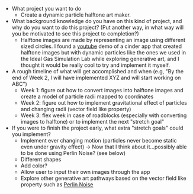 - What project you want to do
    - Create a dynamic particle halftone art maker. 
- What background knowledge do you have on this kind of project, and why do you want to do this project? (Put another way, in what way will you be motivated to see this project to completion?)
    - Halftone images are made by representing an image using different sized circles. I found a [youtube](https://www.youtube.com/watch?v=Fx3hTgrOyFg) demo of a cinder app that created halftone images but with dynamic particles like the ones we used in the Ideal Gas Simulation Lab while exploring generative art, and I thought it would be really cool to try and implement it myself.
- A rough timeline of what will get accomplished and when (e.g, "By the end of Week 2, I will have implemented XYZ and will start working on ABC")
    - Week 1: figure out how to convert images into halftone images and create a model of particle radii mapped to coordinates
    - Week 2: figure out how to implement gravitational effect of particles and changing radii (vector field like property)
    - Week 3: flex week in case of roadblocks (especially with converting images to halftone) or to implement the next "stretch goal"
- If you were to finish the project early, what extra "stretch goals" could you implement?
    - Implement ever changing motion (particles never become static even under gravity effect) -> Now that I think about it...possibly able to be done using Perlin Noise? (see below)
    - Different shapes
    - Add color?
    - Allow user to input their own images through the app
    - Explore other generative art pathways based on the vector field like property such as [Perlin Noise](https://youtu.be/4Se0_w0ISYk?t=948)